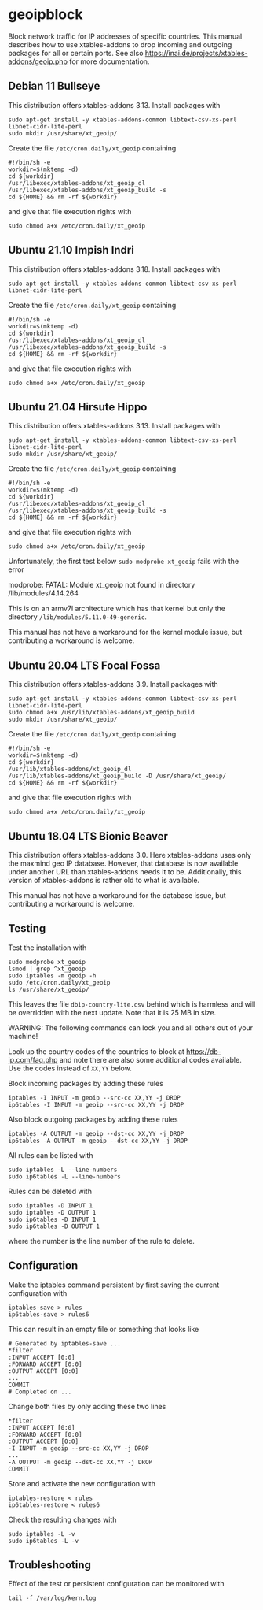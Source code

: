 # geoipblock

Block network traffic for IP addresses of specific countries. This manual
describes how to use xtables-addons to drop incoming and outgoing packages for
all or certain ports. See also
https://inai.de/projects/xtables-addons/geoip.php for more documentation.

## Debian 11 Bullseye

This distribution offers xtables-addons 3.13. Install packages with

    sudo apt-get install -y xtables-addons-common libtext-csv-xs-perl libnet-cidr-lite-perl
    sudo mkdir /usr/share/xt_geoip/

Create the file `/etc/cron.daily/xt_geoip` containing

    #!/bin/sh -e
    workdir=$(mktemp -d)
    cd ${workdir}
    /usr/libexec/xtables-addons/xt_geoip_dl
    /usr/libexec/xtables-addons/xt_geoip_build -s
    cd ${HOME} && rm -rf ${workdir}

and give that file execution rights with

    sudo chmod a+x /etc/cron.daily/xt_geoip

## Ubuntu 21.10 Impish Indri

This distribution offers xtables-addons 3.18. Install packages with

    sudo apt-get install -y xtables-addons-common libtext-csv-xs-perl libnet-cidr-lite-perl

Create the file `/etc/cron.daily/xt_geoip` containing

    #!/bin/sh -e
    workdir=$(mktemp -d)
    cd ${workdir}
    /usr/libexec/xtables-addons/xt_geoip_dl
    /usr/libexec/xtables-addons/xt_geoip_build -s
    cd ${HOME} && rm -rf ${workdir}

and give that file execution rights with

    sudo chmod a+x /etc/cron.daily/xt_geoip

## Ubuntu 21.04 Hirsute Hippo

This distribution offers xtables-addons 3.13. Install packages with

    sudo apt-get install -y xtables-addons-common libtext-csv-xs-perl libnet-cidr-lite-perl
    sudo mkdir /usr/share/xt_geoip/

Create the file `/etc/cron.daily/xt_geoip` containing

    #!/bin/sh -e
    workdir=$(mktemp -d)
    cd ${workdir}
    /usr/libexec/xtables-addons/xt_geoip_dl
    /usr/libexec/xtables-addons/xt_geoip_build -s
    cd ${HOME} && rm -rf ${workdir}

and give that file execution rights with

    sudo chmod a+x /etc/cron.daily/xt_geoip

Unfortunately, the first test below `sudo modprobe xt_geoip` fails with the
error

   modprobe: FATAL: Module xt_geoip not found in directory /lib/modules/4.14.264

This is on an armv7l architecture which has that kernel but only the directory
`/lib/modules/5.11.0-49-generic`.

This manual has not have a workaround for the kernel module issue, but
contributing a workaround is welcome.

## Ubuntu 20.04 LTS Focal Fossa

This distribution offers xtables-addons 3.9. Install packages with

    sudo apt-get install -y xtables-addons-common libtext-csv-xs-perl libnet-cidr-lite-perl
    sudo chmod a+x /usr/lib/xtables-addons/xt_geoip_build
    sudo mkdir /usr/share/xt_geoip/

Create the file `/etc/cron.daily/xt_geoip` containing

    #!/bin/sh -e
    workdir=$(mktemp -d)
    cd ${workdir}
    /usr/lib/xtables-addons/xt_geoip_dl
    /usr/lib/xtables-addons/xt_geoip_build -D /usr/share/xt_geoip/
    cd ${HOME} && rm -rf ${workdir}

and give that file execution rights with

    sudo chmod a+x /etc/cron.daily/xt_geoip

## Ubuntu 18.04 LTS Bionic Beaver

This distribution offers xtables-addons 3.0. Here xtables-addons uses only the
maxmind geo IP database. However, that database is now available under another
URL than xtables-addons needs it to be. Additionally, this version of
xtables-addons is rather old to what is available.

This manual has not have a workaround for the database issue, but contributing
a workaround is welcome.

## Testing

Test the installation with

    sudo modprobe xt_geoip
    lsmod | grep ^xt_geoip
    sudo iptables -m geoip -h
    sudo /etc/cron.daily/xt_geoip
    ls /usr/share/xt_geoip/

This leaves the file `dbip-country-lite.csv` behind which is harmless and will
be overridden with the next update. Note that it is 25 MB in size.

WARNING: The following commands can lock you and all others out of your machine!

Look up the country codes of the countries to block at https://db-ip.com/faq.php
and note there are also some additional codes available. Use the codes instead
of `XX,YY` below.

Block incoming packages by adding these rules

    iptables -I INPUT -m geoip --src-cc XX,YY -j DROP
    ip6tables -I INPUT -m geoip --src-cc XX,YY -j DROP

Also block outgoing packages by adding these rules

    iptables -A OUTPUT -m geoip --dst-cc XX,YY -j DROP
    ip6tables -A OUTPUT -m geoip --dst-cc XX,YY -j DROP

All rules can be listed with

    sudo iptables -L --line-numbers
    sudo ip6tables -L --line-numbers

Rules can be deleted with

    sudo iptables -D INPUT 1
    sudo iptables -D OUTPUT 1
    sudo ip6tables -D INPUT 1
    sudo ip6tables -D OUTPUT 1

where the number is the line number of the rule to delete.    

## Configuration

Make the iptables command persistent by first saving the current configuration
with

    iptables-save > rules
    ip6tables-save > rules6

This can result in an empty file or something that looks like

    # Generated by iptables-save ...
    *filter
    :INPUT ACCEPT [0:0]
    :FORWARD ACCEPT [0:0]
    :OUTPUT ACCEPT [0:0]
    ...
    COMMIT
    # Completed on ...

Change both files by only adding these two lines

    *filter
    :INPUT ACCEPT [0:0]
    :FORWARD ACCEPT [0:0]
    :OUTPUT ACCEPT [0:0]
    -I INPUT -m geoip --src-cc XX,YY -j DROP
    ...
    -A OUTPUT -m geoip --dst-cc XX,YY -j DROP
    COMMIT

Store and activate the new configuration with

    iptables-restore < rules
    ip6tables-restore < rules6

Check the resulting changes with

    sudo iptables -L -v
    sudo ip6tables -L -v

## Troubleshooting

Effect of the test or persistent configuration can be monitored with

    tail -f /var/log/kern.log 
